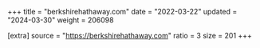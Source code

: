 +++
title = "berkshirehathaway.com"
date = "2022-03-22"
updated = "2024-03-30"
weight = 206098

[extra]
source = "https://berkshirehathaway.com"
ratio = 3
size = 201
+++
